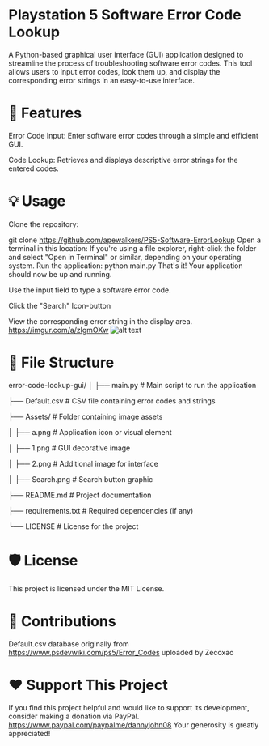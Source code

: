 
# Playstation 5 Software Error Code Lookup


A Python-based graphical user interface (GUI) application designed to streamline the process of troubleshooting software error codes. This tool allows users to input error codes, look them up, and display the corresponding error strings in an easy-to-use interface.

# 🚀 Features
Error Code Input: Enter software error codes through a simple and efficient GUI.

Code Lookup: Retrieves and displays descriptive error strings for the entered codes.


# 💡 Usage
Clone the repository:


git clone https://github.com/apewalkers/PS5-Software-ErrorLookup
Open a terminal in this location:
If you're using a file explorer, right-click the folder and select "Open in Terminal" or similar, depending on your operating system.
Run the application:
python main.py
That's it! Your application should now be up and running.


Use the input field to type a software error code.

Click the "Search" Icon-button

View the corresponding error string in the display area.
https://imgur.com/a/zlgmOXw
![alt text](https://imgur.com/a/zlgmOXw)



# 📂 File Structure
error-code-lookup-gui/
│
├── main.py               # Main script to run the application

├── Default.csv           # CSV file containing error codes and strings

├── Assets/               # Folder containing image assets

│   ├── a.png             # Application icon or visual element

│   ├── 1.png             # GUI decorative image

│   ├── 2.png             # Additional image for interface

│   ├── Search.png        # Search button graphic

├── README.md             # Project documentation

├── requirements.txt      # Required dependencies (if any)

└── LICENSE               # License for the project


# 🛡️ License
This project is licensed under the MIT License.

# 🤝 Contributions
Default.csv database originally from https://www.psdevwiki.com/ps5/Error_Codes uploaded by Zecoxao


# ❤️ Support This Project
If you find this project helpful and would like to support its development, consider making a donation via PayPal. 
https://www.paypal.com/paypalme/dannyjohn08
Your generosity is greatly appreciated!

